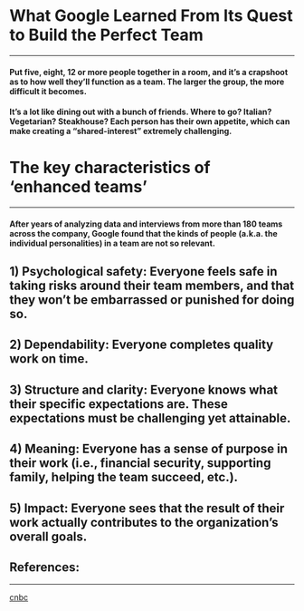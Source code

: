 
# What Google Learned From Its Quest to Build the Perfect Team
---

#### Put five, eight, 12 or more people together in a room, and it’s a crapshoot as to how well they’ll function as a team. The larger the group, the more difficult it becomes.

####  It’s a lot like dining out with a bunch of friends. Where to go? Italian? Vegetarian? Steakhouse? Each person has their own appetite, which can make creating a “shared-interest” extremely challenging.


# The key characteristics of ‘enhanced teams’
---
#### After years of analyzing data and interviews from more than 180 teams across the company, Google found that the kinds of people (a.k.a. the individual personalities) in a team are not so relevant.

## 1) Psychological safety: Everyone feels safe in taking risks around their team members, and that they won’t be embarrassed or punished for doing so.
## 2) Dependability: Everyone completes quality work on time.
## 3) Structure and clarity: Everyone knows what their specific expectations are. These expectations must be challenging yet attainable.
## 4) Meaning: Everyone has a sense of purpose in their work (i.e., financial security, supporting family, helping the team succeed, etc.).
## 5) Impact: Everyone sees that the result of their work actually contributes to the organization’s overall goals.



## References:
---

[cnbc](https://www.cnbc.com/2019/02/28/what-google-learned-in-its-quest-to-build-the-perfect-team.html)


